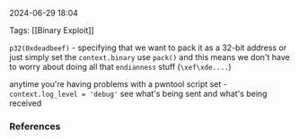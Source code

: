
2024-06-29 18:04

Tags: [[Binary Exploit]]

`p32(0xdeadbeef)` - specifying that we want to pack it as a 32-bit address
or just simply set the `context.binary` use `pack()`
and this means we don't have to worry about doing all that `endianness` stuff (`\xef\xde....`)

anytime you're having problems with a pwntool script set - 
`context.log_level = 'debug'` see what's being sent and what's being received



### References
